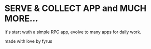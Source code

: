 # SERVE & COLLECT APP and MUCH MORE...

It's start wuth a simple RPC app, evolve to many apps for daily work.

made with love by fyrus

